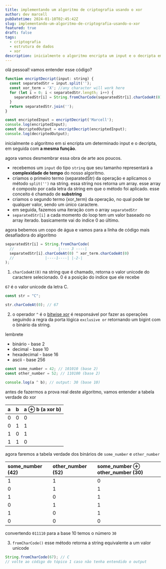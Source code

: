 ```yaml
---
title: implementando um algoritmo de criptografia usando o xor
author: dev marcell
pubDatetime: 2024-01-10T02:45:42Z
slug: implementando-um-algoritmo-de-criptografia-usando-o-xor
featured: true
draft: false
tags:
  - criptografia
  - estrutura de dados
  - xor
description: inicialmente o algoritmo encripta um input e o decripta em seguida com...
---
```


olá pessoal! vamos entender esse código?

```javascript
function encriptDecript(input: string) {
  const separatedStr = input.split('');
  const xor_term = 'X'; //any character will work here
  for (let i = 0; i < separatedStr.length; i++) {
    separatedStr[i] = String.fromCharCode(separatedStr[i].charCodeAt(0) ^ xor_term.charCodeAt(0));
  }
  return separatedStr.join('');
}

const encriptedInput = encriptDecript('Marcell');
console.log(encriptedInput);
const decriptedOutput = encriptDecript(encriptedInput);
console.log(decriptedOutput);
```

inicialmente o algoritmo em si encripta um determinado input e o decripta, em seguida com **a mesma função**.

agora vamos desmembrar essa obra de arte aos poucos.

- recebemos um `input` do tipo `string` que seu tamanho representará a **complexidade de tempo** do nosso algoritmo.
- criamos o primeiro termo (separatedStr) da operação e aplicamos o método `split('')` na string. essa string nos retorna um array. esse array é composto por cada letra da string em que o método foi aplicado. esse conceito é chamado de **substring**
- criamos o segundo termo (xor_term) da operação, no qual pode ter qualquer valor, sendo um único caractere.
- em seguida, fazemos uma iteração com o array `separatedStr`
- `separatedStr[i]` a cada momento do loop tem um valor baseado no array iterado. basicamente vai do indice 0 ao último.

agora bebemos um copo de água e vamos para a linha de código mais desafiadora do algoritmo

```javascript
separatedStr[i] = String.fromCharCode(
  //                    |---- 3 ----|
  separatedStr[i].charCodeAt(0) ^ xor_term.charCodeAt(0)
  //              |----1----| |-2-|
);
```

1. `charCodeAt(0)` na string que é chamado, retorna o valor unicode do caractere selecionado. 0 é a posição do indice que ele recebe

`67` é o valor unicode da letra C.

```javascript
const str = "C";

str.charCodeAt(0); // 67
```

2. o operador `^` é o <a target="_blank" href='https://developer.mozilla.org/en-US/docs/Web/JavaScript/Reference/Operators/Bitwise_XOR'>bitwise xor</a> é responsável por fazer as operações seguindo a regra da porta lógica `exclusive or` retornando um bigint com o binário da string.

lembrete

- binário - base 2
- decimal - base 10
- hexadecimal - base 16
- ascii - base 256

```javascript
const some_number = 42; // 101010 (base 2)
const other_number = 52; // 110100 (base 2)

console.log(a ^ b); // output: 30 (base 10)
```

antes de fazermos a prova real deste algoritmo, vamos entender a tabela verdade do xor

| a   | b   | a ⊕ b (a xor b) |
| :-- | :-- | :-------------- |
| 0   | 0   | 0               |
| 0   | 1   | 1               |
| 1   | 0   | 1               |
| 1   | 1   | 0               |

agora faremos a tabela verdade dos binários de `some_number` e `other_number`

| some_number (42) | other_number (52) | some_number ⊕ other_number (30) |
| :--------------- | :---------------- | :------------------------------ |
| 1                | 1                 | 0                               |
| 0                | 1                 | 1                               |
| 1                | 0                 | 1                               |
| 0                | 1                 | 1                               |
| 1                | 0                 | 1                               |
| 0                | 0                 | 0                               |

convertendo `011110` para a base 10 temos o número `30`

3. `fromCharCode()` esse método retorna a string equivalente a um valor unicode

```javascript
String.fromCharCode(67); // C
// volte ao código do tópico 1 caso não tenha entendido o output
```
